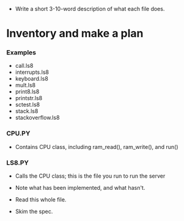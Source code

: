 * Write a short 3-10-word description of what each file does.

# Inventory and make a plan
### Examples
* call.ls8
* interrupts.ls8
* keyboard.ls8
* mult.ls8
* print8.ls8
* printstr.ls8
* sctest.ls8
* stack.ls8
* stackoverflow.ls8

### CPU.PY
* Contains CPU class, including ram_read(), ram_write(), and run()

### LS8.PY
* Calls the CPU class; this is the file you run to run the server

* Note what has been implemented, and what hasn't.
* Read this whole file.
* Skim the spec.